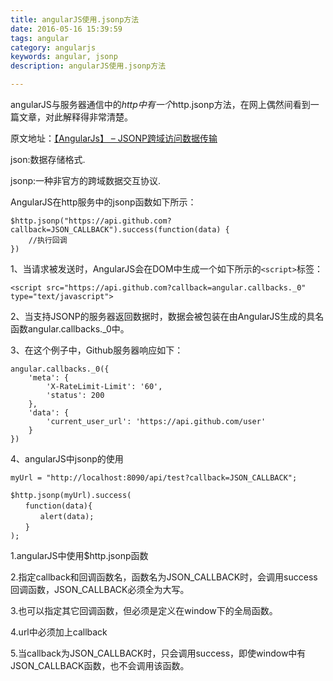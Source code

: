 ```yaml
---
title: angularJS使用.jsonp方法
date: 2016-05-16 15:39:59
tags: angular
category: angularjs
keywords: angular, jsonp
description: angularJS使用.jsonp方法

---
```


angularJS与服务器通信中的$http中有一个$http.jsonp方法，在网上偶然间看到一篇文章，对此解释得非常清楚。

原文地址：[【AngularJs】 – JSONP跨域访问数据传输](JSONP跨域访问数据传输)

json:数据存储格式.

jsonp:一种非官方的跨域数据交互协议.

AngularJS在http服务中的jsonp函数如下所示：

	$http.jsonp("https://api.github.com?callback=JSON_CALLBACK").success(function(data) {
	    //执行回调
	})

1、当请求被发送时，AngularJS会在DOM中生成一个如下所示的`<script>`标签：

	<script src="https://api.github.com?callback=angular.callbacks._0" type="text/javascript">

2、当支持JSONP的服务器返回数据时，数据会被包装在由AngularJS生成的具名函数angular.callbacks._0中。

3、在这个例子中，Github服务器响应如下：

	angular.callbacks._0({ 
	    'meta': {
	        'X-RateLimit-Limit': '60', 
	        'status': 200 
	    },
	    'data': {
	        'current_user_url': 'https://api.github.com/user' 
	    } 
	}) 

4、angularJS中jsonp的使用

	myUrl = "http://localhost:8090/api/test?callback=JSON_CALLBACK";
	
	$http.jsonp(myUrl).success(
	　　function(data){
	　　　　alert(data);
	　　}
	);

1.angularJS中使用$http.jsonp函数

2.指定callback和回调函数名，函数名为JSON_CALLBACK时，会调用success回调函数，JSON_CALLBACK必须全为大写。

3.也可以指定其它回调函数，但必须是定义在window下的全局函数。

4.url中必须加上callback

5.当callback为JSON_CALLBACK时，只会调用success，即使window中有JSON_CALLBACK函数，也不会调用该函数。